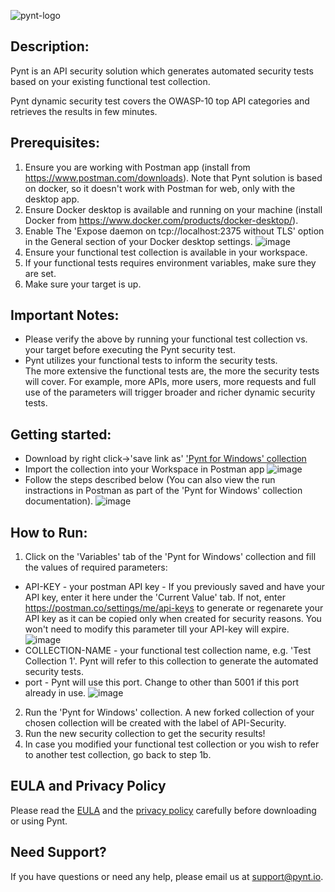 ![pynt-logo](https://user-images.githubusercontent.com/107360829/176185125-b2b9fce3-c9fc-4048-baa5-e5a21af5c31b.png)

## Description:

Pynt is an API security solution which generates automated security tests based on your existing functional test collection.

Pynt dynamic security test covers the OWASP-10 top API categories and retrieves the results in few minutes.


## Prerequisites:

1. Ensure you are working with Postman app (install from https://www.postman.com/downloads). 
Note that Pynt solution is based on docker, so it doesn't work with Postman for web, only with the desktop app.
2. Ensure Docker desktop is available and running on your machine (install Docker from
https://www.docker.com/products/docker-desktop/).
3. Enable The 'Expose daemon on tcp://localhost:2375 without TLS' option in the General section of your Docker desktop settings.
![image](https://user-images.githubusercontent.com/107360829/184631176-f68bffaa-5f78-4f30-8368-8694acba6862.png)
4. Ensure your functional test collection is available in your workspace.
5. If your functional tests requires environment variables, make sure they are set.
6. Make sure your target is up.


## Important Notes:

- Please verify the above by running your functional test collection vs. your target before executing the Pynt security test.
- Pynt utilizes your functional tests to inform the security tests. \
The more extensive the functional tests are, the more the security tests will cover. 
For example, more APIs, more users, more requests and full use of the parameters will trigger broader and richer dynamic security tests.

## Getting started:

- Download by right click->'save link as'
<a id='raw-url' href="https://raw.githubusercontent.com/pynt-io/pynt/main/postman-integration/Pynt%20For%20Windows.postman_collection.json" download="Pynt%20For%20Windows.postman_collection.json" Download="https://raw.githubusercontent.com/pynt-io/pynt/main/postman-integration/Pynt%20For%20Windows.postman_collection.json" download="Pynt%20For%20Windows.postman_collection.json">'Pynt for Windows' collection</a>
- Import the collection into your Workspace in Postman app
![image](https://user-images.githubusercontent.com/107360829/184631735-f45d7257-a082-4b21-a356-44ac223ececd.png)
- Follow the steps described below (You can also view the run instractions in Postman as part of the 'Pynt for Windows' collection documentation).
![image](https://user-images.githubusercontent.com/107360829/184632325-5d05dbed-cfa8-475e-9f91-7999e381c5fa.png)

## How to Run:
 
1. Click on the 'Variables' tab of the 'Pynt for Windows' collection and fill the values of required parameters:
- API-KEY - your postman API key - If you previously saved and have your API key, enter it here under the 'Current Value' tab. If not, enter       https://postman.co/settings/me/api-keys to generate or regenarete your API key as it can be copied only when created for security reasons. You won't need to modify     this parameter till your API-key will expire.
![image](https://user-images.githubusercontent.com/107360829/184632643-ba29d4d6-b4f6-4d8b-a025-bf42b5662639.png)
- COLLECTION-NAME - your functional test collection name, e.g. 'Test Collection 1'. Pynt will refer to this collection to generate the automated security tests.
- port - Pynt will use this port. Change to other than 5001 if this port already in use.
![image](https://user-images.githubusercontent.com/107360829/184633914-25b282b1-01d2-491a-8381-8afa492e01fb.png)
2. Run the 'Pynt for Windows' collection. A new forked collection of your chosen collection will be created with the label of API-Security.
3. Run the new security collection to get the security results!
4. In case you modified your functional test collection or you wish to refer to another test collection, go back to step 1b.

## EULA and Privacy Policy

Please read the [EULA](https://github.com/pynt-io/pynt/blob/main/EULA.md) and the [privacy policy](https://github.com/pynt-io/pynt/blob/main/Privacy-Policy.md) carefully before downloading or using Pynt.

## Need Support?

If you have questions or need any help, please email us at support@pynt.io.
